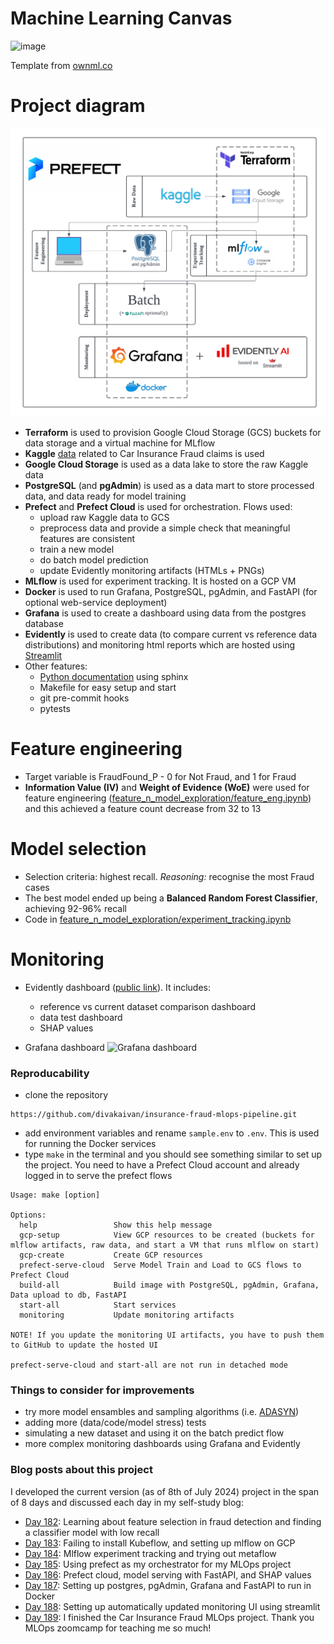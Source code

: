 # Machine Learning Canvas

![image](https://github.com/user-attachments/assets/b6b1dc7c-d518-4ee8-b304-df7db538b12b)

Template from [ownml.co](https://www.ownml.co/)

# Project diagram

![Project diagram](/project_info/project_diagram.png)

- **Terraform** is used to provision Google Cloud Storage (GCS) buckets for data storage and a virtual machine for MLflow
- **Kaggle** [data](https://www.kaggle.com/datasets/shivamb/vehicle-claim-fraud-detection) related to Car Insurance Fraud claims is used
- **Google Cloud Storage** is used as a data lake to store the raw Kaggle data
- **PostgreSQL** (and **pgAdmin**) is used as a data mart to store processed data, and data ready for model training
- **Prefect** and **Prefect Cloud** is used for orchestration. Flows used:
  - upload raw Kaggle data to GCS
  - preprocess data and provide a simple check that meaningful features are consistent
  - train a new model
  - do batch model prediction
  - update Evidently monitoring artifacts (HTMLs + PNGs)
- **MLflow** is used for experiment tracking. It is hosted on a GCP VM
- **Docker** is used to run Grafana, PostgreSQL, pgAdmin, and FastAPI (for optional web-service deployment)
- **Grafana** is used to create a dashboard using data from the postgres database
- **Evidently** is used to create data (to compare current vs reference data distributions) and monitoring html reports which are hosted using [Streamlit](https://insurance-fraud-model-monitoring.streamlit.app/)
- Other features:
  - [Python documentation](https://fraud-model-prefect-docs.netlify.app/) using sphinx
  - Makefile for easy setup and start
  - git pre-commit hooks
  - pytests

# Feature engineering

- Target variable is FraudFound_P - 0 for Not Fraud, and 1 for Fraud
- **Information Value (IV)** and **Weight of Evidence (WoE)** were used for feature engineering ([feature_n_model_exploration/feature_eng.ipynb](/feature_n_model_exploration/feature_eng.ipynb)) and this achieved a feature count decrease from 32 to 13

# Model selection

- Selection criteria: highest recall. _Reasoning:_ recognise the most Fraud cases
- The best model ended up being a **Balanced Random Forest Classifier**, achieving 92-96% recall
- Code in [feature_n_model_exploration/experiment_tracking.ipynb](/feature_n_model_exploration/experiment_tracking.ipynb)

# Monitoring

- Evidently dashboard ([public link](https://insurance-fraud-model-monitoring.streamlit.app/)). It includes:
  - reference vs current dataset comparison dashboard
  - data test dashboard
  - SHAP values

- Grafana dashboard
![Grafana dashboard](/project_info/grafana_dashboard.png)

### Reproducability

- clone the repository
```
https://github.com/divakaivan/insurance-fraud-mlops-pipeline.git
```
- add environment variables and rename `sample.env` to `.env`. This is used for running the Docker services
- type `make` in the terminal and you should see something similar to set up the project. You need to have a Prefect Cloud account and already logged in to serve the prefect flows
```
Usage: make [option]

Options:
  help                 Show this help message
  gcp-setup            View GCP resources to be created (buckets for mlflow artifacts, raw data, and start a VM that runs mlflow on start)
  gcp-create           Create GCP resources 
  prefect-serve-cloud  Serve Model Train and Load to GCS flows to Prefect Cloud
  build-all            Build image with PostgreSQL, pgAdmin, Grafana, Data upload to db, FastAPI
  start-all            Start services
  monitoring           Update monitoring artifacts 

NOTE! If you update the monitoring UI artifacts, you have to push them to GitHub to update the hosted UI

prefect-serve-cloud and start-all are not run in detached mode
```

### Things to consider for improvements

- try more model ensambles and sampling algorithms (i.e. [ADASYN](https://ieeexplore.ieee.org/document/4633969))
- adding more (data/code/model stress) tests
- simulating a new dataset and using it on the batch predict flow
- more complex monitoring dashboards using Grafana and Evidently

### Blog posts about this project

I developed the current version (as of 8th of July 2024) project in the span of 8 days and discussed each day in my self-study blog:

- [Day 182](https://50daysml.blogspot.com/2024/07/day-182-learning-about-feature.html): Learning about feature selection in fraud detection and finding a classifier model with low recall
- [Day 183](https://50daysml.blogspot.com/2024/07/day-183-failing-to-install-kubeflow-and.html): Failing to install Kubeflow, and setting up mlflow on GCP
- [Day 184](https://50daysml.blogspot.com/2024/07/day-184-mlflow-experiment-tracking-and.html): Mlflow experiment tracking and trying out metaflow
- [Day 185](https://50daysml.blogspot.com/2024/07/day-185-using-prefect-as-my.html): Using prefect as my orchestrator for my MLOps project
- [Day 186](https://50daysml.blogspot.com/2024/07/day-186-prefect-cloud-model-serving.html): Prefect cloud, model serving with FastAPI, and SHAP values
- [Day 187](https://50daysml.blogspot.com/2024/07/day-187-setting-up-postgres-pgadmin.html): Setting up postgres, pgAdmin, Grafana and FastAPI to run in Docker
- [Day 188](https://50daysml.blogspot.com/2024/07/day-188-setting-up-automatically.html): Setting up automatically updated monitoring UI using streamlit
- [Day 189](https://50daysml.blogspot.com/2024/07/day-189-i-finished-car-insurance-fraud.html): I finished the Car Insurance Fraud MLOps project. Thank you MLOps zoomcamp for teaching me so much!
